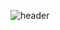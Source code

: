 ![header](https://capsule-render.vercel.app/api?type=wave&color=gradient&height=300&section=header&text=Hello%20render&fontSize=90)
